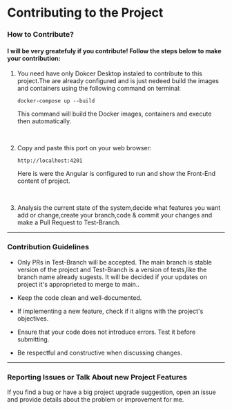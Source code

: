 # Contributing to the Project

### How to Contribute?

#### I will be very greatefuly if you contribute! Follow the steps below to make your contribution:

1. You need have only Dokcer Desktop instaled to contribute to this project.The are already configured and is just nedeed build the images and containers using the following command on terminal:
   ```
   docker-compose up --build
   ```
   This command will build the Docker images, containers and execute then automatically.

<br>


2. Copy and paste this port on your web browser:
   ```
   http://localhost:4201
   ```
   Here is were the Angular is configured to run and show the Front-End content of project.

<br>

3. Analysis the current state of the system,decide what features you want add or change,create your branch,code & commit your changes and make a Pull Request to Test-Branch.

---

### Contribution Guidelines 

- Only PRs in Test-Branch will be accepted. The main branch is stable version of the project and Test-Branch is a version of tests,like the branch name already sugests. It will be decided if your updates on project it's approprieted to merge to main..

- Keep the code clean and well-documented.

- If implementing a new feature, check if it aligns with the project's objectives.

- Ensure that your code does not introduce errors. Test it before submitting.

- Be respectful and constructive when discussing changes.

---

### Reporting Issues or Talk About new Project Features 

If you find a bug or have a big project upgrade suggestion, open an issue and provide details about the problem or improvement for me.

